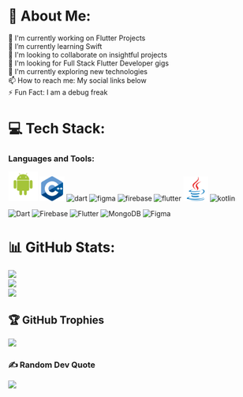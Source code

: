 # 💫 About Me:
🔭 I'm currently working on Flutter Projects<br>🌱 I’m currently learning Swift<br>👯 I'm looking to collaborate on insightful projects<br>🤝 I'm looking for Full Stack Flutter Developer gigs<br>🧐 I'm currently exploring new technologies<br>📫 How to reach me: My social links below<br>⚡ Fun Fact: I am a debug freak
# 💻 Tech Stack:

<p align="left">
</p>

<h3 align="left">Languages and Tools:</h3>
<p align="left"> <img src="https://raw.githubusercontent.com/devicons/devicon/master/icons/android/android-original-wordmark.svg" alt="android" width="60" height="60"/> </a>  <img src="https://raw.githubusercontent.com/devicons/devicon/master/icons/cplusplus/cplusplus-original.svg" alt="cplusplus" width="50" height="50"/> </a> <img src="https://www.vectorlogo.zone/logos/dartlang/dartlang-icon.svg" alt="dart" width="50" height="50"/> </a> <img src="https://www.vectorlogo.zone/logos/figma/figma-icon.svg" alt="figma" width="50" height="50"/> </a>  <img src="https://www.vectorlogo.zone/logos/firebase/firebase-icon.svg" alt="firebase" width="50" height="50"/> </a>  <img src="https://www.vectorlogo.zone/logos/flutterio/flutterio-icon.svg" alt="flutter" width="50" height="50"/> </a>  <img src="https://raw.githubusercontent.com/devicons/devicon/master/icons/java/java-original.svg" alt="java" width="50" height="50"/> </a>  <img src="https://www.vectorlogo.zone/logos/kotlinlang/kotlinlang-icon.svg" alt="kotlin" width="50" height="50"/> </a> </p>

![Dart](https://img.shields.io/badge/dart-%230175C2.svg?style=for-the-badge&logo=dart&logoColor=white) ![Firebase](https://img.shields.io/badge/firebase-%23039BE5.svg?style=for-the-badge&logo=firebase) ![Flutter](https://img.shields.io/badge/Flutter-%2302569B.svg?style=for-the-badge&logo=Flutter&logoColor=white) ![MongoDB](https://img.shields.io/badge/MongoDB-%234ea94b.svg?style=for-the-badge&logo=mongodb&logoColor=white) 	![Figma](https://img.shields.io/badge/figma-%23F24E1E.svg?style=for-the-badge&logo=figma&logoColor=white)

# 📊 GitHub Stats:
![](https://github-readme-stats.vercel.app/api?username=GR-Diyor&theme=dark&hide_border=false&include_all_commits=true&count_private=true)<br/>
![](https://github-readme-streak-stats.herokuapp.com/?user=GR-Diyor&theme=dark&hide_border=false)<br/>
![](https://github-readme-stats.vercel.app/api/top-langs/?username=GR-Diyor&theme=dark&hide_border=false&include_all_commits=true&count_private=true&layout=compact)

## 🏆 GitHub Trophies
![](https://github-profile-trophy.vercel.app/?username=GR-Diyor&theme=radical&no-frame=false&no-bg=false&margin-w=4)

### ✍️ Random Dev Quote
![](https://quotes-github-readme.vercel.app/api?type=horizontal&theme=radical)

